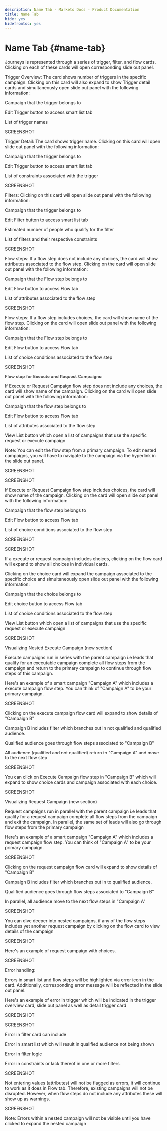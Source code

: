 ```yaml
---
description: Name Tab - Marketo Docs - Product Documentation
title: Name Tab
hide: yes
hidefromtoc: yes
---
```

# Name Tab {#name-tab}

Journeys is represented through a series of trigger, filter, and flow cards. Clicking on each of these cards will open corresponding slide out panel.

Trigger Overview: The card shows number of triggers in the specific campaign. Clicking on this card will also expand to show Trigger detail cards and simultaneously open slide out panel with the following information: 

Campaign that the trigger belongs to 

Edit Trigger button to access smart list tab 

List of trigger names 

SCREENSHOT

Trigger Detail: The card shows trigger name. Clicking on this card will open slide out panel with the following information: 

Campaign that the trigger belongs to 

Edit Trigger button to access smart list tab 

List of constraints associated with the trigger 

SCREENSHOT

Filters: Clicking on this card will open slide out panel with the following information: 

Campaign that the trigger belongs to 

Edit Filter button to access smart list tab 

Estimated number of people who qualify for the filter 

List of filters and their respective constraints 

SCREENSHOT

Flow steps: If a flow step does not include any choices, the card will show attributes associated to the flow step. Clicking on the card will open slide out panel with the following information: 

Campaign that the Flow step belongs to 

Edit Flow button to access Flow tab 

List of attributes associated to the flow step 

SCREENSHOT

Flow steps: If a flow step includes choices, the card will show name of the flow step. Clicking on the card will open slide out panel with the following information: 

Campaign that the Flow step belongs to 

Edit Flow button to access Flow tab 

List of choice conditions associated to the flow step

SCREENSHOT

Flow step for Execute and Request Campaigns:  

If Execute or Request Campaign flow step does not include any choices, the card will show name of the campaign. Clicking on the card will open slide out panel with the following information: 

Campaign that the flow step belongs to 

Edit Flow button to access Flow tab 

List of attributes associated to the flow step 

View List button which open a list of campaigns that use the specific request or execute campaign  

Note: You can edit the flow step from a primary campaign. To edit nested campaigns, you will have to navigate to the campaign via the hyperlink in the slide out panel.  

SCREENSHOT

SCREENSHOT

If Execute or Request Campaign flow step includes choices, the card will show name of the campaign. Clicking on the card will open slide out panel with the following information: 

Campaign that the flow step belongs to 

Edit Flow button to access Flow tab 

List of choice conditions associated to the flow step 

SCREENSHOT

SCREENSHOT

If a execute or request campaign includes choices, clicking on the flow card will expand to show all choices in individual cards.  

Clicking on the choice card will expand the campaign associated to the specific choice and simultaneously open slide out panel with the following information: 

Campaign that the choice belongs to 

Edit choice button to access Flow tab 

List of choice conditions associated to the flow step 

View List button which open a list of campaigns that use the specific request or execute campaign  

SCREENSHOT

Visualizing Nested Execute Campaign (new section) 

Execute campaigns run in series with the parent campaign i.e leads that qualify for an executable campaign complete all flow steps from the campaign and return to the primary campaign to continue through flow steps of this campaign.  

Here's an example of a smart campaign "Campaign A" which includes a execute campaign flow step. You can think of "Campaign A" to be your primary campaign. 

SCREENSHOT

Clicking on the execute campaign flow card will expand to show details of "Campaign B" 

Campaign B includes filter which branches out in not qualified and qualified audience.  

Qualified audience goes through flow steps associated to "Campaign B" 

All audience (qualified and not qualified) return to "Campaign A" and move to the next flow step 

SCREENSHOT

You can click on Execute Campaign flow step in "Campaign B" which will expand to show choice cards and campaign associated with each choice. 

SCREENSHOT

Visualizing Request Campaign (new section) 

Request campaigns run in parallel with the parent campaign i.e leads that qualify for a request campaign complete all flow steps from the campaign and exit the campaign. In parallel, the same set of leads will also go through flow steps from the primary campaign 

Here's an example of a smart campaign "Campaign A" which includes a request campaign flow step. You can think of "Campaign A" to be your primary campaign.

SCREENSHOT

Clicking on the request campaign flow card will expand to show details of "Campaign B" 

Campaign B includes filter which branches out in to qualified audience.  

Qualified audience goes through flow steps associated to "Campaign B" 

In parallel, all audience move to the next flow steps in "Campaign A" 

SCREENSHOT

You can dive deeper into nested campaigns, if any of the flow steps includes yet another request campaign by clicking on the flow card to view details of the campaign 

SCREENSHOT

Here's an example of request campaign with choices.  

SCREENSHOT

Error handling: 

Errors in smart list and flow steps will be highlighted via error icon in the card. Additionally, corresponding error message will be reflected in the slide out panel.

Here's an example of error in trigger which will be indicated in the trigger overview card, slide out panel as well as detail trigger card

SCREENSHOT

SCREENSHOT

Error in filter card can include 

Error in smart list which will result in qualified audience not being shown 

Error in filter logic 

Error in constraints or lack thereof in one or more filters 

SCREENSHOT

Not entering values (attributes) will not be flagged as errors, it will continue to work as it does in Flow tab. Therefore, existing campaigns will not be disrupted. However, when flow steps do not include any attributes these will show up as warnings. 

SCREENSHOT

Note: Errors within a nested campaign will not be visible until you have clicked to expand the nested campaign
